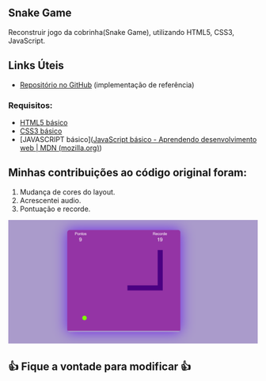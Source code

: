 ## Snake Game

Reconstruir jogo da cobrinha(Snake Game), utilizando HTML5, CSS3, JavaScript.

## Links Úteis

* [Repositório no GitHub](https://github.com/SpruceGabriela/snake-the-game) (implementação de referência)

### Requisitos:

* [HTML5 básico](https://www.w3schools.com/html/)
* [CSS3 básico](https://developer.mozilla.org/pt-BR/docs/Web/CSS)
* [JAVASCRIPT básico]([JavaScript básico - Aprendendo desenvolvimento web | MDN (mozilla.org)](https://developer.mozilla.org/pt-BR/docs/Learn/Getting_started_with_the_web/JavaScript_basics))

## Minhas contribuições ao código original foram:

1. Mudança de cores do layout.
2. Acrescentei audio.
3. Pontuação e recorde.

![](https://github.com/robson-tazinaffo/jogo-cobrinha/blob/main/assets/img/readme-image.png)



## 👍 Fique a vontade para modificar 👍
